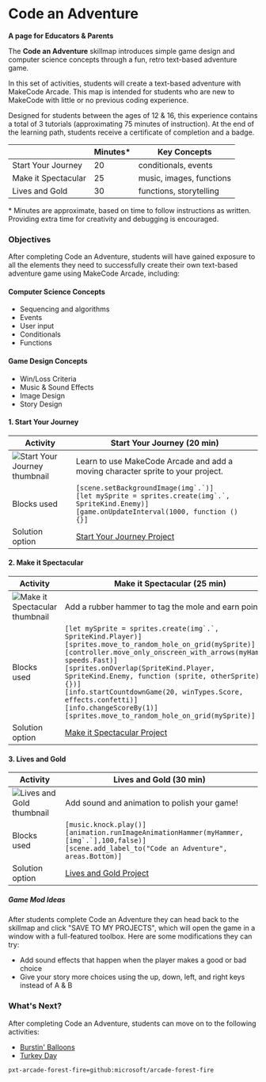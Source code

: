 # Code an Adventure

**A page for Educators & Parents**

The **Code an Adventure** skillmap introduces simple game design and computer science concepts through a fun, retro text-based adventure game.

In this set of activities, students will create a text-based adventure with MakeCode Arcade.  This map is intended for students who are new to MakeCode with little or no previous coding experience.

Designed for students between the ages of 12 & 16, this experience contains a total of 3 tutorials (approximating 75 minutes of instruction).  At the end of the learning path, students receive a certificate of completion and a badge.

|                 | Minutes* |  Key Concepts |
| --------------- | -------- |  ------------ |
| Start Your Journey    |20  |  conditionals, events |
| Make it Spectacular   |25 |  music, images, functions |
| Lives and Gold   |30  |  functions, storytelling |

\* Minutes are approximate, based on time to follow instructions as written. Providing extra time for creativity and debugging is encouraged.


### Objectives

After completing Code an Adventure, students will have gained exposure to all the elements they need to successfully create their own text-based adventure game using MakeCode Arcade, including:

#### Computer Science Concepts

- Sequencing and algorithms
- Events
- User input
- Conditionals
- Functions


#### Game Design Concepts

- Win/Loss Criteria
- Music & Sound Effects
- Image Design
- Story Design



#### 1. Start Your Journey

| Activity | Start Your Journey (20 min) |
|---|---|
| ![Start Your Journey thumbnail](/static/skillmap/mole/mole1.gif) | Learn to use MakeCode Arcade and add a moving character sprite to your project. |
| Blocks used |  ``[scene.setBackgroundImage(img`.`)]`` <br/> ``[let mySprite = sprites.create(img`.`, SpriteKind.Enemy)]`` <br/> ``[game.onUpdateInterval(1000, function () {}]``|
| Solution option | [Start Your Journey Project](https://makecode.com/_4WPAes5LMe9z) |

#### 2. Make it Spectacular

| Activity | Make it Spectacular (25 min) |
|---|---|
| ![Make it Spectacular thumbnail](/static/skillmap/mole/mole2.gif) | Add a rubber hammer to tag the mole and earn points! |
| Blocks used | ``[let mySprite = sprites.create(img`.`, SpriteKind.Player)]`` <br/> ``[sprites.move_to_random_hole_on_grid(mySprite)]`` <br/> ``[controller.move_only_onscreen_with_arrows(myHammer, speeds.Fast)]`` <br/> ``[sprites.onOverlap(SpriteKind.Player, SpriteKind.Enemy, function (sprite, otherSprite) {})]`` <br/> ``[info.startCountdownGame(20, winTypes.Score, effects.confetti)]`` <br/> ``[info.changeScoreBy(1)]`` <br/> ``[sprites.move_to_random_hole_on_grid(mySprite)]`` |
| Solution option | [Make it Spectacular Project](https://makecode.com/_3kzWrvbA51PL) |

#### 3. Lives and Gold

| Activity | Lives and Gold (30 min) |
|---|---|
| ![Lives and Gold thumbnail](/static/skillmap/mole/mole3.gif) | Add sound and animation to polish your game! |
| Blocks used | ``[music.knock.play()]`` <br/> ``[animation.runImageAnimationHammer(myHammer,[img`.`],100,false)]`` <br/>``[scene.add_label_to("Code an Adventure", areas.Bottom)]`` |
| Solution option | [Lives and Gold Project](https://makecode.com/_PCKW94TVLMpA) |



##### Game Mod Ideas

After students complete Code an Adventure they can head back to the skillmap and click "SAVE TO MY PROJECTS", which will open the game in a window with a full-featured toolbox. Here are some modifications they can try:

- Add sound effects that happen when the player makes a good or bad choice
- Give your story more choices using the up, down, left, and right keys instead of A & B


### What's Next?

After completing Code an Adventure, students can move on to the following activities:

* [Burstin' Balloons](https://arcade.makecode.com/--skillmap#docs:/skillmap/balloon)
* [Turkey Day](https://arcade.makecode.com/--skillmap#docs:/skillmap/turkey)


```package
pxt-arcade-forest-fire=github:microsoft/arcade-forest-fire
```